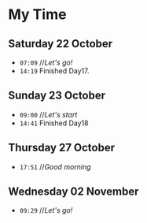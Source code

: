 # My Time

## Saturday 22 October

- `07:09` //_Let's go!_
- `14:19` Finished Day17.

## Sunday 23 October

- `09:00` //_Let's start_
- `14:41` Finished Day18

## Thursday 27 October

- `17:51` //_Good morning_

## Wednesday 02 November

- `09:29` //_Let's go!_
